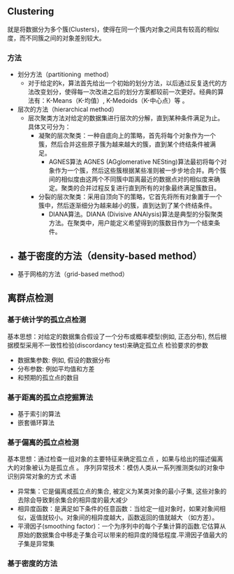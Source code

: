 ## Clustering
就是将数据分为多个簇(Clusters)，使得在同一个簇内对象之间具有较高的相似度，而不同簇之间的对象差别较大。

### 方法
- 划分方法（partitioning  method）
	- 对于给定的k，算法首先给出一个初始的划分方法，以后通过反复迭代的方法改变划分，使得每一次改进之后的划分方案都较前一次更好。经典的算法有：K-Means（K-均值）, K-Medoids（K-中心点）等 。
- 层次的方法（hierarchical method）
	- 层次聚类方法对给定的数据集进行层次的分解，直到某种条件满足为止。具体又可分为：
		- 凝聚的层次聚类：一种自底向上的策略，首先将每个对象作为一个簇，然后合并这些原子簇为越来越大的簇，直到某个终结条件被满足。
			- AGNES算法 AGNES (AGglomerative NESting)算法最初将每个对象作为一个簇，然后这些簇根据某些准则被一步步地合并。两个簇间的相似度由这两个不同簇中距离最近的数据点对的相似度来确定。聚类的合并过程反复进行直到所有的对象最终满足簇数目。
		- 分裂的层次聚类：采用自顶向下的策略，它首先将所有对象置于一个簇中，然后逐渐细分为越来越小的簇，直到达到了某个终结条件。
			- DIANA算法。DIANA (Divisive ANAlysis)算法是典型的分裂聚类方法。在聚类中，用户能定义希望得到的簇数目作为一个结束条件。
- 基于密度的方法（density-based method）
	- 
- 基于网格的方法（grid-based method）

## 离群点检测
### 基于统计学的孤立点检测
基本思想：对给定的数据集合假设了一个分布或概率模型(例如, 正态分布), 然后根据模型采用不一致性检验(discordancy test)来确定孤立点
检验要求的参数
- 数据集参数: 例如, 假设的数据分布
- 分布参数: 例如平均值和方差
- 和预期的孤立点的数目
### 基于距离的孤立点挖掘算法
- 基于索引的算法
- 嵌套循环算法
### 基于偏离的孤立点检测
基本思想：通过检查一组对象的主要特征来确定孤立点 ，如果与给出的描述偏离大的对象被认为是孤立点 。
序列异常技术：模仿人类从一系列推测类似的对象中识别异常对象的方式
术语
- 异常集：它是偏离或孤立点的集合, 被定义为某类对象的最小子集, 这些对象的去除会导致剩余集合的相异度的最大减少
- 相异度函数：是满足如下条件的任意函数：当给定一组对象时，如果对象间相似，返值就较小。对象间的相异度越大，函数返回的值就越大 （如方差）。
- 平滑因子(smoothing factor)：一个为序列中的每个子集计算的函数.它估算从原始的数据集合中移走子集合可以带来的相异度的降低程度.平滑因子值最大的子集是异常集
### 基于密度的方法


